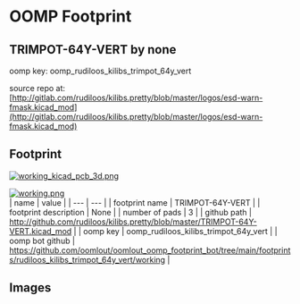# OOMP Footprint  
## TRIMPOT-64Y-VERT  by none  
  
oomp key: oomp_rudiloos_kilibs_trimpot_64y_vert  
  
source repo at: [http://gitlab.com/rudiloos/kilibs.pretty/blob/master/logos/esd-warn-fmask.kicad_mod](http://gitlab.com/rudiloos/kilibs.pretty/blob/master/logos/esd-warn-fmask.kicad_mod)  
## Footprint  
  
[![working_kicad_pcb_3d.png](working_kicad_pcb_3d_600.png)](working_kicad_pcb_3d.png)  
  
[![working.png](working_600.png)](working.png)  
| name | value | 
| --- | --- | 
| footprint name | TRIMPOT-64Y-VERT | 
| footprint description | None | 
| number of pads | 3 | 
| github path | http://github.com/rudiloos/kilibs.pretty/blob/master/TRIMPOT-64Y-VERT.kicad_mod | 
| oomp key | oomp_rudiloos_kilibs_trimpot_64y_vert | 
| oomp bot github | https://github.com/oomlout/oomlout_oomp_footprint_bot/tree/main/footprints/rudiloos_kilibs_trimpot_64y_vert/working | 
## Images  
